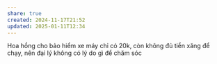 ```yaml
---
share: true
created: 2024-11-17T21:52
updated: 2025-01-11T12:34
---
```

Hoa hồng cho bảo hiểm xe máy chỉ có 20k, còn không đủ tiền xăng để chạy, nên đại lý không có lý do gì để chăm sóc